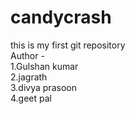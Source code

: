 # candycrash
this is my first git repository
<br>
Author -
<br>
1.Gulshan kumar 
<br>
         2.jagrath
         <br>
         3.divya prasoon 
         <br>
         4.geet pal
         
